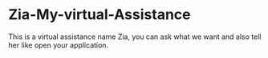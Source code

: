 # Zia-My-virtual-Assistance
This is a virtual assistance name Zia, you can ask what we want and also tell her like open your application.
